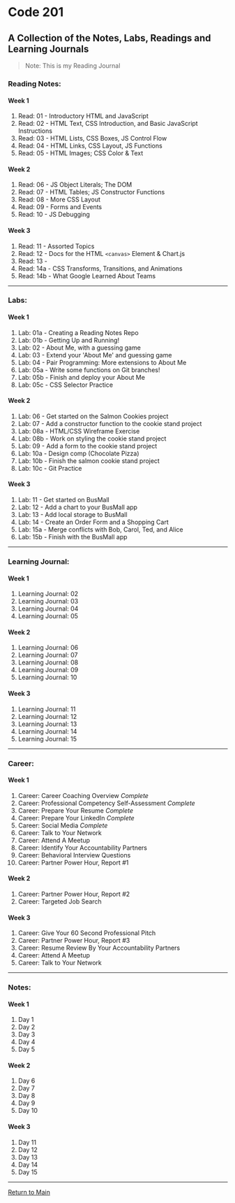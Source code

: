 # Code 201
## A Collection of the Notes, Labs, Readings and Learning Journals
> Note: This is my Reading Journal

### Reading Notes:
#### Week 1
1. Read: 01 - Introductory HTML and JavaScript
1. Read: 02 - HTML Text, CSS Introduction, and Basic JavaScript Instructions
1. Read: 03 - HTML Lists, CSS Boxes, JS Control Flow
1. Read: 04 - HTML Links, CSS Layout, JS Functions
1. Read: 05 - HTML Images; CSS Color & Text
#### Week 2 
1. Read: 06 - JS Object Literals; The DOM
1. Read: 07 - HTML Tables; JS Constructor Functions
1. Read: 08 - More CSS Layout
1. Read: 09 - Forms and Events
1. Read: 10 - JS Debugging
#### Week 3
1. Read: 11 - Assorted Topics
1. Read: 12 - Docs for the HTML `<canvas>` Element & Chart.js
1. Read: 13 -
1. Read: 14a - CSS Transforms, Transitions, and Animations
1. Read: 14b - What Google Learned About Teams
---
### Labs:
#### Week 1
1. Lab: 01a - Creating a Reading Notes Repo
1. Lab: 01b - Getting Up and Running!
1. Lab: 02 - About Me, with a guessing game
1. Lab: 03 - Extend your 'About Me' and guessing game
1. Lab: 04 - Pair Programming: More extensions to About Me
1. Lab: 05a - Write some functions on Git branches!
1. Lab: 05b - Finish and deploy your About Me
1. Lab: 05c - CSS Selector Practice
#### Week 2
1. Lab: 06 - Get started on the Salmon Cookies project
1. Lab: 07 - Add a constructor function to the cookie stand project
1. Lab: 08a - HTML/CSS Wireframe Exercise
1. Lab: 08b - Work on styling the cookie stand project
1. Lab: 09 - Add a form to the cookie stand project
1. Lab: 10a - Design comp (Chocolate Pizza)
1. Lab: 10b - Finish the salmon cookie stand project
1. Lab: 10c - Git Practice
#### Week 3
1. Lab: 11 - Get started on BusMall
1. Lab: 12 - Add a chart to your BusMall app
1. Lab: 13 - Add local storage to BusMall
1. Lab: 14 - Create an Order Form and a Shopping Cart
1. Lab: 15a - Merge conflicts with Bob, Carol, Ted, and Alice
1. Lab: 15b - Finish with the BusMall app
---
### Learning Journal:
#### Week 1
1. Learning Journal: 02
1. Learning Journal: 03
1. Learning Journal: 04
1. Learning Journal: 05
#### Week 2
1. Learning Journal: 06
1. Learning Journal: 07
1. Learning Journal: 08
1. Learning Journal: 09
1. Learning Journal: 10
#### Week 3
1. Learning Journal: 11
1. Learning Journal: 12
1. Learning Journal: 13
1. Learning Journal: 14
1. Learning Journal: 15
---
### Career:
#### Week 1
1. Career: Career Coaching Overview *Complete*
1. Career: Professional Competency Self-Assessment *Complete*
1. Career: Prepare Your Resume *Complete*
1. Career: Prepare Your LinkedIn *Complete*
1. Career: Social Media *Complete*
1. Career: Talk to Your Network
1. Career: Attend A Meetup
1. Career: Identify Your Accountability Partners
1. Career: Behavioral Interview Questions
1. Career: Partner Power Hour, Report #1
#### Week 2
1. Career: Partner Power Hour, Report #2
1. Career: Targeted Job Search
#### Week 3
1. Career: Give Your 60 Second Professional Pitch
1. Career: Partner Power Hour, Report #3
1. Career: Resume Review By Your Accountability Partners
1. Career: Attend A Meetup
1. Career: Talk to Your Network
---
### Notes:
#### Week 1
1. Day 1
1. Day 2
1. Day 3
1. Day 4
1. Day 5
#### Week 2
1. Day 6
1. Day 7
1. Day 8
1. Day 9
1. Day 10
#### Week 3
1. Day 11
1. Day 12
1. Day 13
1. Day 14
1. Day 15
---
[Return to Main](https://trevorstubbs.github.io/learning-journal/)
